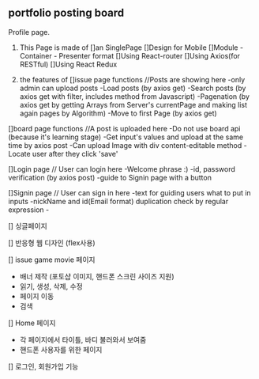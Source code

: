 ## portfolio posting board

Profile page.

1. This Page is made of
   []an SinglePage
   []Design for Mobile
   []Module - Container - Presenter format
   []Using React-router
   []Using Axios(for RESTful)
   []Using React Redux

2. the features of
   []issue page functions //Posts are showing here
   -only admin can upload posts
   -Load posts (by axios get)
   -Search posts (by axios get with filter, includes method from Javascript)
   -Pagenation (by axios get by getting Arrays from Server's currentPage and making list again pages by Algorithm)
   -Move to first Page (by axios get)

[]board page functions //A post is uploaded here
-Do not use board api (because it's learning stage)
-Get input's values and upload at the same time by axios post
-Can upload Image with div content-editable method
-Locate user after they click 'save'

[]Login page // User can login here
-Welcome phrase :)
-id, password verification (by axios post)
-guide to Signin page with a button

[]Signin page // User can sign in here
-text for guiding users what to put in inputs
-nickName and id(Email format) duplication check by regular expression -

[] 싱글페이지

[] 반응형 웹 디자인 (flex사용)

[] issue game movie 페이지

- 배너 제작 (포토샵 이미지, 핸드폰 스크린 사이즈 지원)
- 읽기, 생성, 삭제, 수정
- 페이지 이동
- 검색

[] Home 페이지

- 각 페이지에서 타이틀, 바디 불러와서 보여줌
- 핸드폰 사용자를 위한 페이지

[] 로그인, 회원가입 기능
